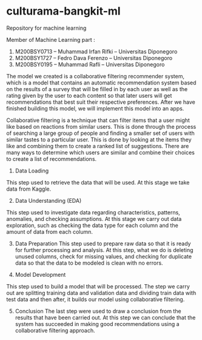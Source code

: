 # culturama-bangkit-ml
Repository for machine learning

Member of Machine Learning part :
1. M200BSY0713 – Muhammad Irfan Rifki – Universitas Diponegoro
2. M200BSY1727 – Fedro Dava Ferenzo – Universitas Diponegoro
3. M200BSY0195 – Muhammad Rafli – Universitas Diponegoro

The model we created is a collaborative filtering recommender system, which is a model that contains an automatic recommendation system based on the results of a survey that will be filled in by each user as well as the rating given by the user to each content so that later users will get recommendations that best suit their respective preferences. After we have finished building this model, we will implement this model into an apps.

Collaborative filtering is a technique that can filter items that a user might like based on reactions from similar users. This is done through the process of searching a large group of people and finding a smaller set of users with similar tastes to a particular user. This is done by looking at the items they like and combining them to create a ranked list of suggestions. There are many ways to determine which users are similar and combine their choices to create a list of recommendations.

1. Data Loading

This step used to retrieve the data that will be used.
At this stage we take data from Kaggle.

2. Data Understanding (EDA)

This step used to investigate data regarding characteristics, patterns, anomalies, and checking assumptions. At this stage we carry out data exploration, such as checking the data type for each column and the amount of data from each column.

3. Data Preparation
This step used to prepare raw data so that it is ready for further processing and analysis.
At this step, what we do is deleting unused columns, check for missing values,
and checking for duplicate data so that the data to be modeled is clean with no errors.

4. Model Development

This step used to build a model that will be processed.
The step we carry out are splitting training data and validation data and dividing train data with test data and then after, it builds our model using collaborative filtering.

5. Conclusion
The last step were used to draw a conclusion from the results that have been carried out.
At this step we can conclude that the system has succeeded in making good recommendations using a collaborative filtering approach.
